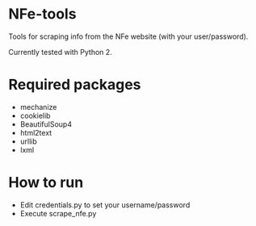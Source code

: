 # NFe-tools
Tools for scraping info from the NFe website (with your user/password).

Currently tested with Python 2.

# Required packages
* mechanize
* cookielib
* BeautifulSoup4
* html2text
* urllib
* lxml

# How to run
* Edit credentials.py to set your username/password
* Execute scrape_nfe.py
